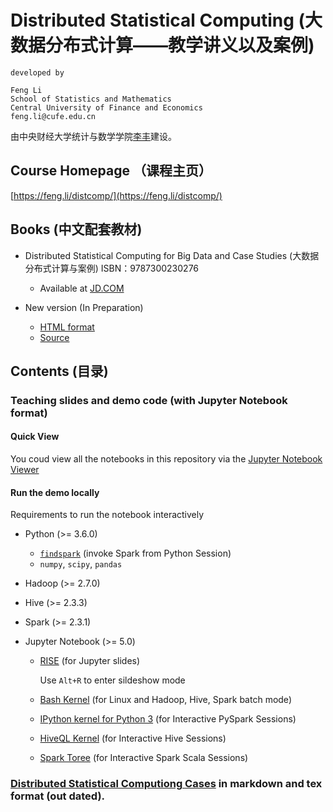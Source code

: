 # Distributed Statistical Computing (大数据分布式计算——教学讲义以及案例)

    developed by

    Feng Li
    School of Statistics and Mathematics
    Central University of Finance and Economics
    feng.li@cufe.edu.cn

由中央财经大学统计与数学学院[李丰](https://feng.li/)建设。

## Course Homepage （课程主页）

   [https://feng.li/distcomp/](https://feng.li/distcomp/)

## Books (中文配套教材)

- Distributed Statistical Computing for Big Data and Case Studies (大数据分布式计算与案例) ISBN：9787300230276
    - Available at [JD.COM](https://item.jd.com/11990410.html)

- New version (In Preparation)

    - [HTML format](https://feng.li/files/distcompbook)
    - [Source](https://github.com/feng-li/distcompbook)

## Contents (目录)

### Teaching slides and demo code (with Jupyter Notebook format)

#### Quick View

You coud view all the notebooks in this repository via the [Jupyter Notebook Viewer](https://nbviewer.jupyter.org/github/feng-li/Distributed-Statistical-Computing)

#### Run the demo locally
Requirements to run the notebook interactively

- Python (>= 3.6.0)
  - [`findspark`](https://github.com/minrk/findspark) (invoke Spark from Python Session)
  - `numpy`, `scipy`, `pandas`

- Hadoop (>= 2.7.0)
- Hive   (>= 2.3.3)
- Spark  (>= 2.3.1)

- Jupyter Notebook (>= 5.0)

    - [RISE](https://github.com/damianavila/RISE) (for Jupyter slides)

        Use `Alt+R` to enter sildeshow mode

    - [Bash Kernel](https://github.com/takluyver/bash_kernel) (for Linux and Hadoop, Hive, Spark batch mode)
    - [IPython kernel for Python 3](https://ipython.readthedocs.io/en/latest/install/kernel_install.html) (for Interactive PySpark Sessions)
    - [HiveQL Kernel](https://github.com/EDS-APHP/HiveQLKernel) (for Interactive Hive Sessions)
    - [Spark Toree](https://toree.apache.org/docs/current/user/quick-start/) (for Interactive Spark Scala Sessions)

### [Distributed Statistical Computiong Cases](https://github.com/feng-li/Distributed-Statistical-Computing/tree/master/book-examples) in markdown and tex format  (out dated).
